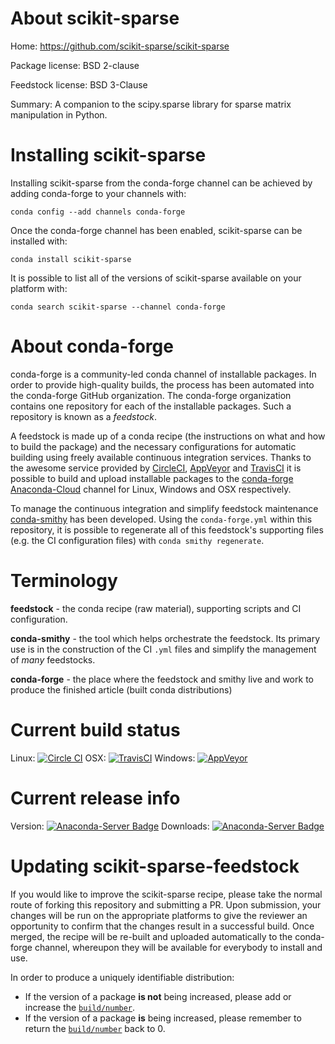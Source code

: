 About scikit-sparse
===================

Home: https://github.com/scikit-sparse/scikit-sparse

Package license: BSD 2-clause

Feedstock license: BSD 3-Clause

Summary: A companion to the scipy.sparse library for sparse matrix manipulation in Python.



Installing scikit-sparse
========================

Installing scikit-sparse from the conda-forge channel can be achieved by adding conda-forge to your channels with:

```
conda config --add channels conda-forge
```

Once the conda-forge channel has been enabled, scikit-sparse can be installed with:

```
conda install scikit-sparse
```

It is possible to list all of the versions of scikit-sparse available on your platform with:

```
conda search scikit-sparse --channel conda-forge
```


About conda-forge
=================

conda-forge is a community-led conda channel of installable packages.
In order to provide high-quality builds, the process has been automated into the
conda-forge GitHub organization. The conda-forge organization contains one repository 
for each of the installable packages. Such a repository is known as a *feedstock*.

A feedstock is made up of a conda recipe (the instructions on what and how to build
the package) and the necessary configurations for automatic building using freely
available continuous integration services. Thanks to the awesome service provided by
[CircleCI](https://circleci.com/), [AppVeyor](http://www.appveyor.com/)
and [TravisCI](https://travis-ci.org/) it is possible to build and upload installable
packages to the [conda-forge](https://anaconda.org/conda-forge)
[Anaconda-Cloud](http://docs.anaconda.org/) channel for Linux, Windows and OSX respectively.

To manage the continuous integration and simplify feedstock maintenance
[conda-smithy](http://github.com/conda-forge/conda-smithy) has been developed.
Using the ``conda-forge.yml`` within this repository, it is possible to regenerate all of
this feedstock's supporting files (e.g. the CI configuration files) with ``conda smithy regenerate``.


Terminology
===========

**feedstock** - the conda recipe (raw material), supporting scripts and CI configuration.

**conda-smithy** - the tool which helps orchestrate the feedstock.
                   Its primary use is in the construction of the CI ``.yml`` files
                   and simplify the management of *many* feedstocks.

**conda-forge** - the place where the feedstock and smithy live and work to
                  produce the finished article (built conda distributions)

Current build status
====================

Linux: [![Circle CI](https://circleci.com/gh/conda-forge/scikit-sparse-feedstock.svg?style=svg)](https://circleci.com/gh/conda-forge/scikit-sparse-feedstock)
OSX: [![TravisCI](https://travis-ci.org/conda-forge/scikit-sparse-feedstock.svg?branch=master)](https://travis-ci.org/conda-forge/scikit-sparse-feedstock) 
Windows: [![AppVeyor](https://ci.appveyor.com/api/projects/status/github/conda-forge/scikit-sparse-feedstock?svg=True)](https://ci.appveyor.com/project/conda-forge/scikit-sparse-feedstock/branch/master)

Current release info
====================
Version: [![Anaconda-Server Badge](https://anaconda.org/conda-forge/scikit-sparse/badges/version.svg)](https://anaconda.org/conda-forge/scikit-sparse)
Downloads: [![Anaconda-Server Badge](https://anaconda.org/conda-forge/scikit-sparse/badges/downloads.svg)](https://anaconda.org/conda-forge/scikit-sparse)


Updating scikit-sparse-feedstock
================================

If you would like to improve the scikit-sparse recipe, please take the normal
route of forking this repository and submitting a PR. Upon submission, your changes will
be run on the appropriate platforms to give the reviewer an opportunity to confirm that the
changes result in a successful build. Once merged, the recipe will be re-built and uploaded
automatically to the conda-forge channel, whereupon they will be available for everybody to
install and use.

In order to produce a uniquely identifiable distribution:
 * If the version of a package **is not** being increased, please add or increase
   the [``build/number``](http://conda.pydata.org/docs/building/meta-yaml.html#build-number-and-string). 
 * If the version of a package **is** being increased, please remember to return
   the [``build/number``](http://conda.pydata.org/docs/building/meta-yaml.html#build-number-and-string)
   back to 0.
